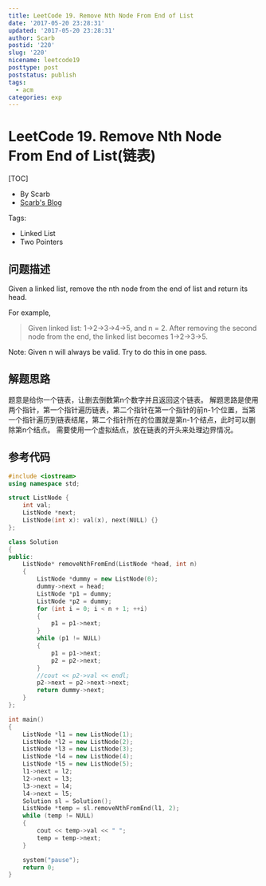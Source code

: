 ```yaml
---
title: LeetCode 19. Remove Nth Node From End of List
date: '2017-05-20 23:28:31'
updated: '2017-05-20 23:28:31'
author: Scarb
postid: '220'
slug: '220'
nicename: leetcode19
posttype: post
poststatus: publish
tags:
  - acm
categories: exp
---
```


# LeetCode 19. Remove Nth Node From End of List(链表)
[TOC]

- By Scarb
- [Scarb's Blog](http://47.106.131.90/blog)


Tags:

- Linked List 
- Two Pointers



## 问题描述

Given a linked list, remove the nth node from the end of list and return its head.

For example,

>Given linked list: 1->2->3->4->5, and n = 2.
>After removing the second node from the end, the linked list becomes 1->2->3->5.

Note:
Given n will always be valid.
Try to do this in one pass.

## 解题思路
题意是给你一个链表，让删去倒数第n个数字并且返回这个链表。
解题思路是使用两个指针，第一个指针遍历链表，第二个指针在第一个指针的前n-1个位置，当第一个指针遍历到链表结尾，第二个指针所在的位置就是第n-1个结点，此时可以删除第n个结点。
需要使用一个虚拟结点，放在链表的开头来处理边界情况。

## 参考代码
```C++
#include <iostream>
using namespace std;

struct ListNode {
	int val;
	ListNode *next;
	ListNode(int x): val(x), next(NULL) {}
};

class Solution
{
public:
	ListNode* removeNthFromEnd(ListNode *head, int n)
	{
		ListNode *dummy = new ListNode(0);
		dummy->next = head;
		ListNode *p1 = dummy;
		ListNode *p2 = dummy;
		for (int i = 0; i < n + 1; ++i)
		{
			p1 = p1->next;
		}
		while (p1 != NULL)
		{
			p1 = p1->next;
			p2 = p2->next;
		}
		//cout << p2->val << endl;
		p2->next = p2->next->next;
		return dummy->next;
	}
};

int main()
{
	ListNode *l1 = new ListNode(1);
	ListNode *l2 = new ListNode(2);
	ListNode *l3 = new ListNode(3);
	ListNode *l4 = new ListNode(4);
	ListNode *l5 = new ListNode(5);
	l1->next = l2;
	l2->next = l3;
	l3->next = l4;
	l4->next = l5;
	Solution sl = Solution();
	ListNode *temp = sl.removeNthFromEnd(l1, 2);
	while (temp != NULL)
	{
		cout << temp->val << " ";
		temp = temp->next;
	}

	system("pause");
	return 0;
}
```